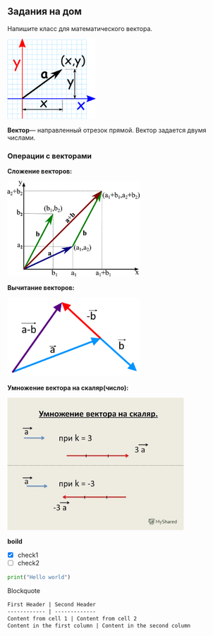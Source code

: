 
## Задания на дом

Напишите класс для математического вектора.


<img src="img/vector-cartesian.png" width="200">

**Вектор**— направленный отрезок прямой. Вектор задается двумя числами.


### Операции с векторами

**Сложение векторов:**

<img src="img/vector_add.png" width="300">


**Вычитание векторов:**

<img src="img/vector_sub.png" width="300">

    
**Умножение вектора на скаляр(число):**

<img src="img/vector_mult.jpg" width="400">

**boild**

 - [x] check1
 - [ ] check2

```python
print("Hello world")
```

Blockquote
```
First Header | Second Header
------------ | -------------
Content from cell 1 | Content from cell 2
Content in the first column | Content in the second column
```

<!--stackedit_data:
eyJoaXN0b3J5IjpbLTEwMzQyNjI0NDNdfQ==
-->